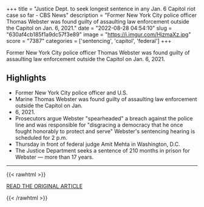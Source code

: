 +++
title = "Justice Dept. to seek longest sentence in any Jan. 6 Capitol riot case so far - CBS News"
description = "Former New York City police officer Thomas Webster was found guilty of assaulting law enforcement outside the Capitol on Jan. 6, 2021."
date = "2022-08-28 04:54:10"
slug = "630af4cb185f1a9dc57f3e89"
image = "https://i.imgur.com/HjzmaXz.jpg"
score = "7387"
categories = ['sentencing', 'capitol', 'federal']
+++

Former New York City police officer Thomas Webster was found guilty of assaulting law enforcement outside the Capitol on Jan. 6, 2021.

## Highlights

- Former New York City police officer and U.S.
- Marine Thomas Webster was found guilty of assaulting law enforcement outside the Capitol on Jan.
- 6, 2021.
- Prosecutors argue Webster "spearheaded" a breach against the police line and was responsible for "disgracing a democracy that he once fought honorably to protect and serve" Webster's sentencing hearing is scheduled for 2 p.m.
- Thursday in front of federal judge Amit Mehta in Washington, D.C.
- The Justice Department seeks a sentence of 210 months in prison for Webster — more than 17 years.

---

{{< rawhtml >}}
  <p class="article-category">
    <a target="_blank" href="https://www.cbsnews.com/news/thomas-webster-january-6-justice-dept-to-seek-longest-sentence/">READ THE ORIGINAL ARTICLE</a>
  </p>
{{< /rawhtml >}}
